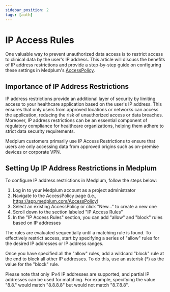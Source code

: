 ```yaml
---
sidebar_position: 2
tags: [auth]
---
```


# IP Access Rules

One valuable way to prevent unauthorized data access is to restrict access to clinical data by the user's IP address. This article will discuss the benefits of IP address restrictions and provide a step-by-step guide on configuring these settings in Medplum's [AccessPolicy](/docs/api/fhir/medplum/accesspolicy).

## Importance of IP Address Restrictions

IP address restrictions provide an additional layer of security by limiting access to your healthcare application based on the user's IP address. This ensures that only users from approved locations or networks can access the application, reducing the risk of unauthorized access or data breaches. Moreover, IP address restrictions can be an essential component of regulatory compliance for healthcare organizations, helping them adhere to strict data security requirements.

Medplum customers primarily use IP Access Restrictions to ensure that users are only accessing data from approved origins such as on-premise devices or corporate VPN.

## Setting Up IP Address Restrictions in Medplum

To configure IP address restrictions in Medplum, follow the steps below:

1. Log in to your Medplum account as a project administrator
2. Navigate to the AccessPolicy page (i.e., <https://app.medplum.com/AccessPolicy>)
3. Select an existing AccessPolicy or click "New..." to create a new one
4. Scroll down to the section labeled "IP Access Rules"
5. In the "IP Access Rules" section, you can add "allow" and "block" rules based on IP addresses

The rules are evaluated sequentially until a matching rule is found. To effectively restrict access, start by specifying a series of "allow" rules for the desired IP addresses or IP address ranges.

Once you have specified all the "allow" rules, add a wildcard "block" rule at the end to block all other IP addresses. To do this, use an asterisk (\*) as the value for the "block" rule.

Please note that only IPv4 IP addresses are supported, and partial IP addresses can be used for matching. For example, specifying the value "8.8." would match "8.8.8.8" but would not match "8.7.8.8".
